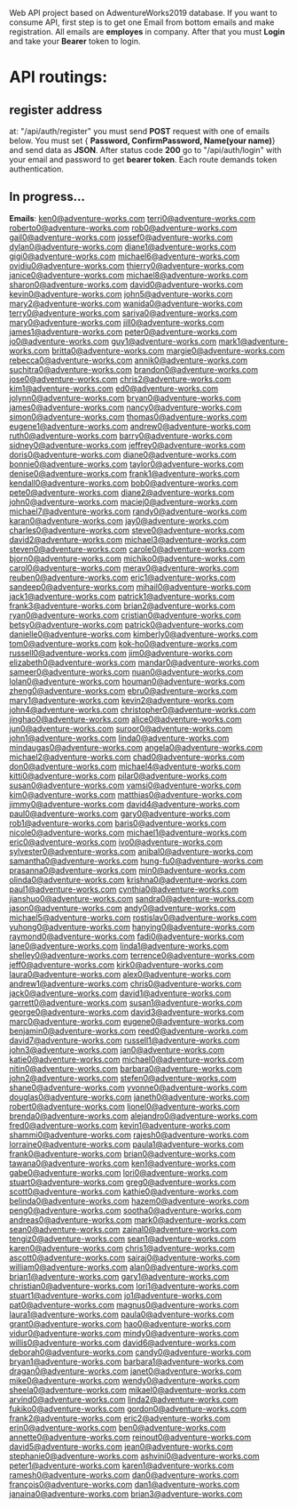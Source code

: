 Web API project based on AdwentureWorks2019 database.
If you want to consume API, first step is to get one Email from bottom emails and make registration. All emails are **employes** in company. After that you must **Login** and take your **Bearer** token to login.
# API routings:
## register address 
at: "/api/auth/register" you must send **POST** request with one of emails below. You must set { **Password, ConfirmPassword, Name(your name)**} and send data as **JSON**. After status code **200** go to "/api/auth/login" with your email and password to get **bearer token**. Each route demands token authentication.
## In progress...





<b>Emails</b>:
ken0@adventure-works.com
terri0@adventure-works.com
roberto0@adventure-works.com
rob0@adventure-works.com
gail0@adventure-works.com
jossef0@adventure-works.com
dylan0@adventure-works.com
diane1@adventure-works.com
gigi0@adventure-works.com
michael6@adventure-works.com
ovidiu0@adventure-works.com
thierry0@adventure-works.com
janice0@adventure-works.com
michael8@adventure-works.com
sharon0@adventure-works.com
david0@adventure-works.com
kevin0@adventure-works.com
john5@adventure-works.com
mary2@adventure-works.com
wanida0@adventure-works.com
terry0@adventure-works.com
sariya0@adventure-works.com
mary0@adventure-works.com
jill0@adventure-works.com
james1@adventure-works.com
peter0@adventure-works.com
jo0@adventure-works.com
guy1@adventure-works.com
mark1@adventure-works.com
britta0@adventure-works.com
margie0@adventure-works.com
rebecca0@adventure-works.com
annik0@adventure-works.com
suchitra0@adventure-works.com
brandon0@adventure-works.com
jose0@adventure-works.com
chris2@adventure-works.com
kim1@adventure-works.com
ed0@adventure-works.com
jolynn0@adventure-works.com
bryan0@adventure-works.com
james0@adventure-works.com
nancy0@adventure-works.com
simon0@adventure-works.com
thomas0@adventure-works.com
eugene1@adventure-works.com
andrew0@adventure-works.com
ruth0@adventure-works.com
barry0@adventure-works.com
sidney0@adventure-works.com
jeffrey0@adventure-works.com
doris0@adventure-works.com
diane0@adventure-works.com
bonnie0@adventure-works.com
taylor0@adventure-works.com
denise0@adventure-works.com
frank1@adventure-works.com
kendall0@adventure-works.com
bob0@adventure-works.com
pete0@adventure-works.com
diane2@adventure-works.com
john0@adventure-works.com
maciej0@adventure-works.com
michael7@adventure-works.com
randy0@adventure-works.com
karan0@adventure-works.com
jay0@adventure-works.com
charles0@adventure-works.com
steve0@adventure-works.com
david2@adventure-works.com
michael3@adventure-works.com
steven0@adventure-works.com
carole0@adventure-works.com
bjorn0@adventure-works.com
michiko0@adventure-works.com
carol0@adventure-works.com
merav0@adventure-works.com
reuben0@adventure-works.com
eric1@adventure-works.com
sandeep0@adventure-works.com
mihail0@adventure-works.com
jack1@adventure-works.com
patrick1@adventure-works.com
frank3@adventure-works.com
brian2@adventure-works.com
ryan0@adventure-works.com
cristian0@adventure-works.com
betsy0@adventure-works.com
patrick0@adventure-works.com
danielle0@adventure-works.com
kimberly0@adventure-works.com
tom0@adventure-works.com
kok-ho0@adventure-works.com
russell0@adventure-works.com
jim0@adventure-works.com
elizabeth0@adventure-works.com
mandar0@adventure-works.com
sameer0@adventure-works.com
nuan0@adventure-works.com
lolan0@adventure-works.com
houman0@adventure-works.com
zheng0@adventure-works.com
ebru0@adventure-works.com
mary1@adventure-works.com
kevin2@adventure-works.com
john4@adventure-works.com
christopher0@adventure-works.com
jinghao0@adventure-works.com
alice0@adventure-works.com
jun0@adventure-works.com
suroor0@adventure-works.com
john1@adventure-works.com
linda0@adventure-works.com
mindaugas0@adventure-works.com
angela0@adventure-works.com
michael2@adventure-works.com
chad0@adventure-works.com
don0@adventure-works.com
michael4@adventure-works.com
kitti0@adventure-works.com
pilar0@adventure-works.com
susan0@adventure-works.com
vamsi0@adventure-works.com
kim0@adventure-works.com
matthias0@adventure-works.com
jimmy0@adventure-works.com
david4@adventure-works.com
paul0@adventure-works.com
gary0@adventure-works.com
rob1@adventure-works.com
baris0@adventure-works.com
nicole0@adventure-works.com
michael1@adventure-works.com
eric0@adventure-works.com
ivo0@adventure-works.com
sylvester0@adventure-works.com
anibal0@adventure-works.com
samantha0@adventure-works.com
hung-fu0@adventure-works.com
prasanna0@adventure-works.com
min0@adventure-works.com
olinda0@adventure-works.com
krishna0@adventure-works.com
paul1@adventure-works.com
cynthia0@adventure-works.com
jianshuo0@adventure-works.com
sandra0@adventure-works.com
jason0@adventure-works.com
andy0@adventure-works.com
michael5@adventure-works.com
rostislav0@adventure-works.com
yuhong0@adventure-works.com
hanying0@adventure-works.com
raymond0@adventure-works.com
fadi0@adventure-works.com
lane0@adventure-works.com
linda1@adventure-works.com
shelley0@adventure-works.com
terrence0@adventure-works.com
jeff0@adventure-works.com
kirk0@adventure-works.com
laura0@adventure-works.com
alex0@adventure-works.com
andrew1@adventure-works.com
chris0@adventure-works.com
jack0@adventure-works.com
david1@adventure-works.com
garrett0@adventure-works.com
susan1@adventure-works.com
george0@adventure-works.com
david3@adventure-works.com
marc0@adventure-works.com
eugene0@adventure-works.com
benjamin0@adventure-works.com
reed0@adventure-works.com
david7@adventure-works.com
russell1@adventure-works.com
john3@adventure-works.com
jan0@adventure-works.com
katie0@adventure-works.com
michael0@adventure-works.com
nitin0@adventure-works.com
barbara0@adventure-works.com
john2@adventure-works.com
stefen0@adventure-works.com
shane0@adventure-works.com
yvonne0@adventure-works.com
douglas0@adventure-works.com
janeth0@adventure-works.com
robert0@adventure-works.com
lionel0@adventure-works.com
brenda0@adventure-works.com
alejandro0@adventure-works.com
fred0@adventure-works.com
kevin1@adventure-works.com
shammi0@adventure-works.com
rajesh0@adventure-works.com
lorraine0@adventure-works.com
paula1@adventure-works.com
frank0@adventure-works.com
brian0@adventure-works.com
tawana0@adventure-works.com
ken1@adventure-works.com
gabe0@adventure-works.com
lori0@adventure-works.com
stuart0@adventure-works.com
greg0@adventure-works.com
scott0@adventure-works.com
kathie0@adventure-works.com
belinda0@adventure-works.com
hazem0@adventure-works.com
peng0@adventure-works.com
sootha0@adventure-works.com
andreas0@adventure-works.com
mark0@adventure-works.com
sean0@adventure-works.com
zainal0@adventure-works.com
tengiz0@adventure-works.com
sean1@adventure-works.com
karen0@adventure-works.com
chris1@adventure-works.com
ascott0@adventure-works.com
sairaj0@adventure-works.com
william0@adventure-works.com
alan0@adventure-works.com
brian1@adventure-works.com
gary1@adventure-works.com
christian0@adventure-works.com
lori1@adventure-works.com
stuart1@adventure-works.com
jo1@adventure-works.com
pat0@adventure-works.com
magnus0@adventure-works.com
laura1@adventure-works.com
paula0@adventure-works.com
grant0@adventure-works.com
hao0@adventure-works.com
vidur0@adventure-works.com
mindy0@adventure-works.com
willis0@adventure-works.com
david6@adventure-works.com
deborah0@adventure-works.com
candy0@adventure-works.com
bryan1@adventure-works.com
barbara1@adventure-works.com
dragan0@adventure-works.com
janet0@adventure-works.com
mike0@adventure-works.com
wendy0@adventure-works.com
sheela0@adventure-works.com
mikael0@adventure-works.com
arvind0@adventure-works.com
linda2@adventure-works.com
fukiko0@adventure-works.com
gordon0@adventure-works.com
frank2@adventure-works.com
eric2@adventure-works.com
erin0@adventure-works.com
ben0@adventure-works.com
annette0@adventure-works.com
reinout0@adventure-works.com
david5@adventure-works.com
jean0@adventure-works.com
stephanie0@adventure-works.com
ashvini0@adventure-works.com
peter1@adventure-works.com
karen1@adventure-works.com
ramesh0@adventure-works.com
dan0@adventure-works.com
françois0@adventure-works.com
dan1@adventure-works.com
janaina0@adventure-works.com
brian3@adventure-works.com
